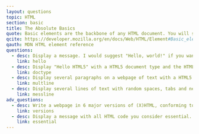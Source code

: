 ```yaml
---
layout: questions
topic: HTML
section: basic
title: The Absolute Basics
quote: Basic elements are the backbone of any HTML document. You will see these elements in the source code for all web pages.
qcite: https://developer.mozilla.org/en/docs/Web/HTML/Element#Basic_elements
qauth: MDN HTML element reference
questions:
  - desc: Display a message. I would suggest "Hello, world!" if you want to follow tradition. Use minimal html code.
    link: hello
  - desc: Display "Hello HTML5" with a HTML5 document type and the HTML root element.
    link: doctype  
  - desc: Display several paragraphs on a webpage of text with a HTML5 doctype and HTML root element.
    link: multline
  - desc: Display several lines of text with random spaces, tabs and new lines placed throughout.
    link: messline
adv_questions:
  - desc: Write a webpage in 6 major versions of (X)HTML, conforming to the standards of each version. Research these yourself.  
    link: versions
  - desc: Display a message with all HTML code you consider essential.
    link: essential
---
```


